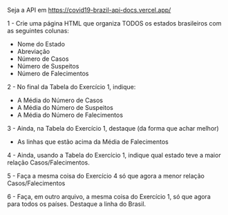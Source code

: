 Seja a API em https://covid19-brazil-api-docs.vercel.app/

1 - Crie uma página HTML que organiza TODOS os estados brasileiros com as seguintes colunas:

* Nome do Estado
* Abreviação
* Número de Casos
* Número de Suspeitos
* Número de Falecimentos

2 - No final da Tabela do Exercício 1, indique:

* A Média do Número de Casos
* A Média do Número de Suspeitos
* A Média do Número de Falecimentos

3 - Ainda, na Tabela do Exercício 1, destaque (da forma que achar melhor)

* As linhas que estão acima da Média de Falecimentos

4 - Ainda, usando a Tabela do Exercício 1, indique qual estado teve a maior relação Casos/Falecimentos.

5 - Faça a mesma coisa do Exercício 4 só que agora a menor relação Casos/Falecimentos

6 - Faça, em outro arquivo, a mesma coisa do Exercício 1, só que agora para todos os países. Destaque a linha do Brasil.